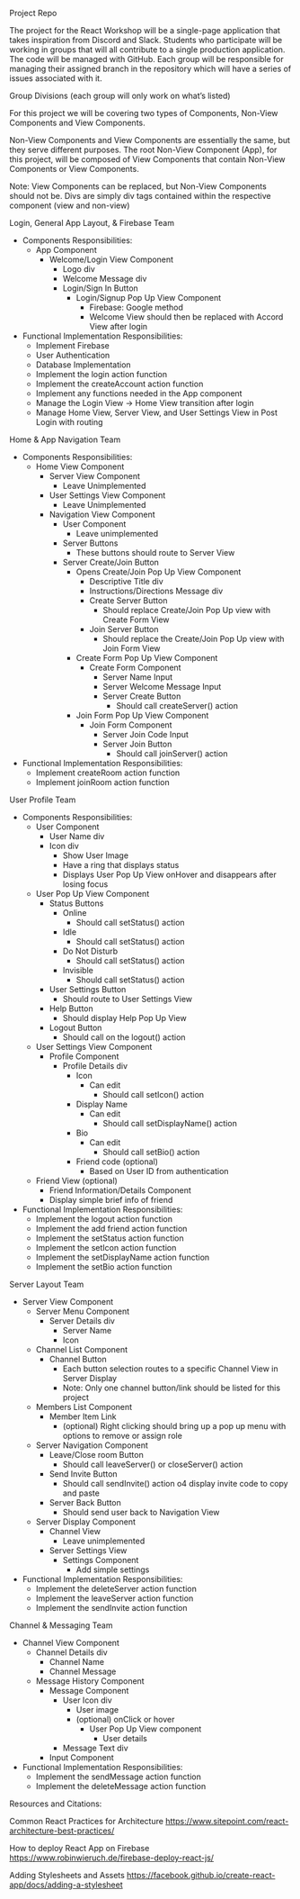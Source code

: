 Project Repo

The project for the React Workshop will be a single-page application that takes inspiration from Discord and Slack. Students who participate will be working in groups that will all contribute to a single production application. The code will be managed with GitHub. Each group will be responsible for managing their assigned branch in the repository which will have a series of issues associated with it. 

Group Divisions (each group will only work on what’s listed)

For this project we will be covering two types of Components, Non-View Components and View Components. 

Non-View Components and View Components are essentially the same, but they serve different purposes. The root Non-View Component (App), for this project, will be composed of View Components that contain Non-View Components or View Components.

Note: View Components can be replaced, but Non-View Components should not be. Divs are simply div tags contained within the respective component (view and non-view)

Login, General App Layout, & Firebase Team
- Components Responsibilities:
	- App Component
		- Welcome/Login View Component
			- Logo div
			- Welcome Message div
			- Login/Sign In Button
				- Login/Signup Pop Up View Component
					- Firebase: Google method
					- Welcome View should then be replaced with Accord View after login
- Functional Implementation Responsibilities:
	- Implement Firebase
	- User Authentication
	- Database Implementation
	- Implement the login action function
	- Implement the createAccount action function
	- Implement any functions needed in the App component
	- Manage the Login View -> Home View transition after login
	- Manage Home View, Server View, and User Settings View in Post Login with routing

Home & App Navigation Team
- Components Responsibilities:
	- Home View Component
		- Server View Component
			- Leave Unimplemented
		- User Settings View Component
			- Leave Unimplemented
		- Navigation View Component
			- User Component
				- Leave unimplemented
			- Server Buttons
				- These buttons should route to Server View
			- Server Create/Join Button
				- Opens Create/Join Pop Up View Component
					- Descriptive Title div
					- Instructions/Directions Message div
					- Create Server Button
						- Should replace Create/Join Pop Up view with Create Form View
					- Join Server Button
						- Should replace the Create/Join Pop Up view with Join Form View
				- Create Form Pop Up View Component
					- Create Form Component
						- Server Name Input
						- Server Welcome Message Input
						- Server Create Button
							- Should call createServer() action
				- Join Form Pop Up View Component
					- Join Form Component
						- Server Join Code Input
						- Server Join Button
							- Should call joinServer() action
- Functional Implementation Responsibilities:
	- Implement createRoom action function
	- Implement joinRoom action function

User Profile Team
- Components Responsibilities:
	- User Component
		- User Name div
		- Icon div
			- Show User Image
			- Have a ring that displays status
			- Displays User Pop Up View onHover and disappears after losing focus
	- User Pop Up View Component
		- Status Buttons
			- Online
				- Should call setStatus() action
			- Idle
				- Should call setStatus() action
			- Do Not Disturb
				- Should call setStatus() action
			- Invisible
				- Should call setStatus() action
		- User Settings Button
			- Should route to User Settings View
		- Help Button
			- Should display Help Pop Up View
		- Logout Button
			- Should call on the logout() action
	- User Settings View Component
		- Profile Component
			- Profile Details div
				- Icon
					- Can edit
						- Should call setIcon() action
				- Display Name
					- Can edit
						- Should call setDisplayName() action
				- Bio
					- Can edit
						- Should call setBio() action
				- Friend code (optional)
					- Based on User ID from authentication
	- Friend View (optional)
		- Friend Information/Details Component
		- Display simple brief info of friend
- Functional Implementation Responsibilities:
	- Implement the logout action function
	- Implement the add friend action function
	- Implement the setStatus action function
	- Implement the setIcon action function
	- Implement the setDisplayName action function
	- Implement the setBio action function

Server Layout Team
- Server View Component
	- Server Menu Component
		- Server Details div
			- Server Name
			- Icon
	- Channel List Component
		- Channel Button
			- Each button selection routes to a specific Channel View in Server Display
			- Note: Only one channel button/link should be listed  for this project
	- Members List Component
		- Member Item Link
			- (optional) Right clicking should bring up a pop up menu with options to remove or assign role
	- Server Navigation Component
		- Leave/Close room Button
			- Should call leaveServer() or closeServer() action
		- Send Invite Button
			- Should call sendInvite() action o4 display invite code to copy and paste
		- Server Back Button
			- Should send user back to Navigation View
	- Server Display Component
		- Channel View
			- Leave unimplemented
		- Server Settings View
			- Settings Component
				- Add simple settings
- Functional Implementation Responsibilities: 
	- Implement the deleteServer action function
	- Implement the leaveServer action function
	- Implement the sendInvite action function

Channel & Messaging Team
- Channel View Component
	- Channel Details div
		- Channel Name
		- Channel Message
	- Message History Component 
		- Message Component
			- User Icon div
				- User image
				- (optional) onClick or hover
					- User Pop Up View component
						- User details
			- Message Text div
		- Input Component
- Functional Implementation Responsibilities:
	- Implement the sendMessage action function
	- Implement the deleteMessage action function

Resources and Citations:

Common React Practices for Architecture
https://www.sitepoint.com/react-architecture-best-practices/

How to deploy React App on Firebase
https://www.robinwieruch.de/firebase-deploy-react-js/

Adding Stylesheets and Assets
https://facebook.github.io/create-react-app/docs/adding-a-stylesheet
